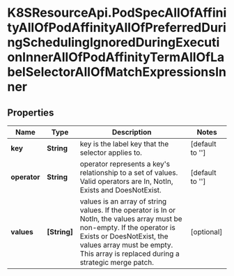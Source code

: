 # K8SResourceApi.PodSpecAllOfAffinityAllOfPodAffinityAllOfPreferredDuringSchedulingIgnoredDuringExecutionInnerAllOfPodAffinityTermAllOfLabelSelectorAllOfMatchExpressionsInner

## Properties

Name | Type | Description | Notes
------------ | ------------- | ------------- | -------------
**key** | **String** | key is the label key that the selector applies to. | [default to &#39;&#39;]
**operator** | **String** | operator represents a key&#39;s relationship to a set of values. Valid operators are In, NotIn, Exists and DoesNotExist. | [default to &#39;&#39;]
**values** | **[String]** | values is an array of string values. If the operator is In or NotIn, the values array must be non-empty. If the operator is Exists or DoesNotExist, the values array must be empty. This array is replaced during a strategic merge patch. | [optional] 


